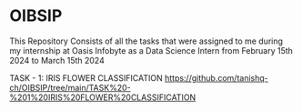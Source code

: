# OIBSIP

This Repository Consists of all the tasks that were assigned to me during my internship at Oasis Infobyte as a Data Science Intern from February 15th 2024 to March 15th 2024

TASK - 1:
IRIS FLOWER CLASSIFICATION
https://github.com/tanishq-ch/OIBSIP/tree/main/TASK%20-%201%20IRIS%20FLOWER%20CLASSIFICATION
